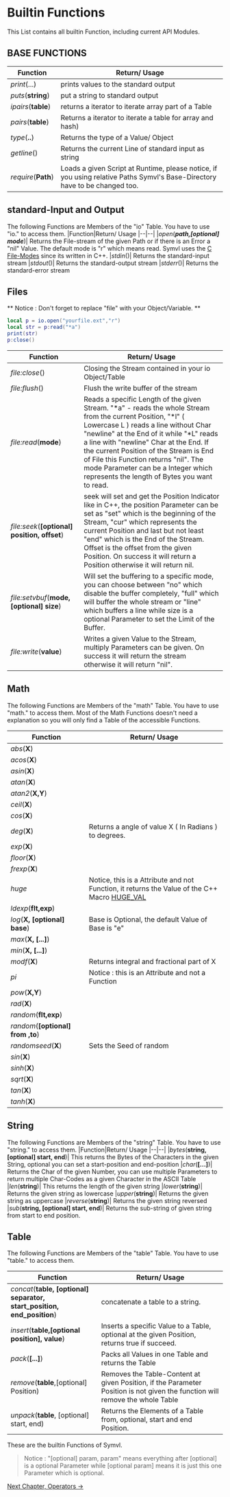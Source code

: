 # Builtin Functions

This List contains all builtin Function, including current API Modules.


## BASE FUNCTIONS
|Function|Return/ Usage
|--|--|
|*print*(...)  |  prints values to the standard output|
|*puts*(**string**)|put a string to standard output|
|*ipairs*(**table**)|returns a iterator to iterate array part of a Table|
|*pairs*(**table**)|Returns a iterator to iterate a table for array and hash)
|*type*(**..**)|Returns the type of a Value/ Object
|*getline*()|Returns the current Line of standard input as string
|*require*(**Path**)|Loads a given Script at Runtime, please notice, if you using relative Paths Symvl's Base-Directory have to be changed too.


## standard-Input and Output

The following Functions are Members of the "io" Table. You have to use "io." to access them.
|Function|Return/ Usage
|--|--|
|*open*(***path,[optional] mode***)| Returns the File-stream of the given Path or if there is an Error a "nil" Value. The default mode is "r" which means read. Symvl uses the [C File-Modes](https://www.tutorialspoint.com/cprogramming/c_file_io.htm) since its written in C++.
|*stdin*()| Returns the standard-input stream
|*stdout*()| Returns the standard-output stream
|*stderr*()| Returns the standard-error stream


## Files

** Notice : Don't forget to replace "file" with your Object/Variable.  **
```lua
local p = io.open("yourfile.ext","r")
local str = p:read("*a")
print(str)
p:close()
```
|Function|Return/ Usage
|--|--|
|*file:close*()| Closing the Stream contained in your io Object/Table
|*file:flush*()| Flush the write buffer of the stream
|*file:read*(**mode**)| Reads a specific Length of the given Stream. "*a" - reads the whole Stream from the current Position, "*l" ( Lowercase L ) reads a line without Char "newline" at the End of it while "*L" reads a line with "newline" Char at the End. If the current Position of the Stream is End of File this Function returns "nil". The mode Parameter can be a Integer which represents the length of Bytes you want to read.
|*file:seek*(**[optional] position, offset**)| seek will set and get the Position Indicator like in C++, the position Parameter can be set as "set" which is the beginning of the Stream, "cur" which represents the current Position and last but not least "end" which is the End of the Stream. Offset is the offset from the given Position. On success it will return a Position otherwise it will return nil.
|*file:setvbuf*(**mode, [optional] size**)| Will set the buffering to a specific mode, you can choose between "no" which disable the buffer completely, "full" which will buffer the whole stream or "line" which buffers a line while size is a optional Parameter to set the Limit of the Buffer. 
|*file:write*(**value**)| Writes a given Value to the Stream, multiply Parameters can be given. On success it will return the stream otherwise it will return "nil".

## Math

The following Functions are Members of the "math" Table. You have to use "math." to access them. Most of the Math Functions doesn't need a explanation so you will only find a Table of the accessible Functions.

|Function|Return/ Usage
|--|--|
|*abs*(**X**)
|*acos*(**X**)
|*asin*(**X**)
|*atan*(**X**)
|*atan2*(**X,Y**)
|*ceil*(**X**)
|*cos*(**X**)
|*deg*(**X**)| Returns a angle of value X ( In Radians ) to degrees.
|*exp*(**X**)
|*floor*(**X**)
|*frexp*(**X**)
|*huge*| Notice, this is a Attribute and not Function, it returns the Value of the C++ Macro [HUGE_VAL](https://en.cppreference.com/w/cpp/numeric/math/HUGE_VAL)
|*ldexp*(**flt,exp**)
|*log*(**X, [optional] base**) | Base is Optional, the default Value of Base is "e"
|*max*(**X, [...]**)
|*min*(**X, [...]**)
|*modf*(**X**) | Returns integral and fractional part of X
|*pi*| Notice : this is an Attribute and not a Function
|*pow*(**X,Y**)
|*rad*(**X**)
|*random*(**flt,exp**)
|*random*(**[optional] from ,to**)
|*randomseed*(**X**)| Sets the Seed of random
|*sin*(**X**)
|*sinh*(**X**)
|*sqrt*(**X**)
|*tan*(**X**)
|*tanh*(**X**)



## String

The following Functions are Members of the "string" Table. You have to use "string." to access them. 
|Function|Return/ Usage
|--|--|
|*bytes*(**string, [optional] start, end**)| This returns the Bytes of the Characters in the given String, optional you can set a start-position and end-position
|*char*(**[...]**)| Returns the Char of the given Number, you can use multiple Parameters to return multiple Char-Codes as a given Character in the ASCII Table
|*len*(**string**)| This returns the length of the given string
|*lower*(**string**)| Returns the given string as lowercase
|*upper*(**string**)| Returns the given string as uppercase
|*reverse*(**string**)| Returns the given string reversed
|*sub*(**string, [optional] start, end**)| Returns the sub-string of given string from start to end position.


## Table

The following Functions are Members of the "table" Table. You have to use "table." to access them. 

|Function|Return/ Usage
|--|--|
|*concat*(**table, [optional] separator, start_position, end_position**)| concatenate a table to a string.
|*insert*(**table,[optional position], value**)| Inserts a specific Value to a Table, optional at the given Position, returns true if succeed.
|*pack*(**[...]**)| Packs all Values in one Table and returns the Table
|*remove*(**table**,[optional] Position)| Removes the Table-Content at given Position, if the Parameter Position is not given the function will remove the whole Table
|*unpack*(**table**, [optional] start, end)| Returns the Elements of a Table from, optional, start and end Position.



These are the builtin Functions of Symvl.
>Notice : "[optional] param, param" means everything after [optional] is a optional Parameter while [optional param] means it is just this one Parameter which is optional.


[Next Chapter, Operators ->](https://github.com/BlackFoX1991/Symvl/tree/main/docs/operators.md)

